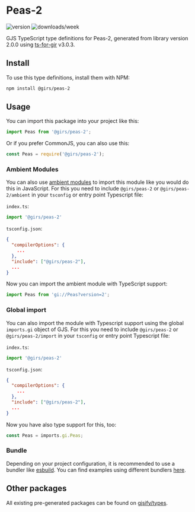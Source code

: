 
# Peas-2

![version](https://img.shields.io/npm/v/@girs/peas-2)
![downloads/week](https://img.shields.io/npm/dw/@girs/peas-2)


GJS TypeScript type definitions for Peas-2, generated from library version 2.0.0 using [ts-for-gir](https://github.com/gjsify/ts-for-gir) v3.0.3.


## Install

To use this type definitions, install them with NPM:
```bash
npm install @girs/peas-2
```

## Usage

You can import this package into your project like this:
```ts
import Peas from '@girs/peas-2';
```

Or if you prefer CommonJS, you can also use this:
```ts
const Peas = require('@girs/peas-2');
```

### Ambient Modules

You can also use [ambient modules](https://github.com/gjsify/ts-for-gir/tree/main/packages/cli#ambient-modules) to import this module like you would do this in JavaScript.
For this you need to include `@girs/peas-2` or `@girs/peas-2/ambient` in your `tsconfig` or entry point Typescript file:

`index.ts`:
```ts
import '@girs/peas-2'
```

`tsconfig.json`:
```json
{
  "compilerOptions": {
    ...
  },
  "include": ["@girs/peas-2"],
  ...
}
```

Now you can import the ambient module with TypeScript support: 

```ts
import Peas from 'gi://Peas?version=2';
```

### Global import

You can also import the module with Typescript support using the global `imports.gi` object of GJS.
For this you need to include `@girs/peas-2` or `@girs/peas-2/import` in your `tsconfig` or entry point Typescript file:

`index.ts`:
```ts
import '@girs/peas-2'
```

`tsconfig.json`:
```json
{
  "compilerOptions": {
    ...
  },
  "include": ["@girs/peas-2"],
  ...
}
```

Now you have also type support for this, too:

```ts
const Peas = imports.gi.Peas;
```

### Bundle

Depending on your project configuration, it is recommended to use a bundler like [esbuild](https://esbuild.github.io/). You can find examples using different bundlers [here](https://github.com/gjsify/ts-for-gir/tree/main/examples).

## Other packages

All existing pre-generated packages can be found on [gjsify/types](https://github.com/gjsify/types).

